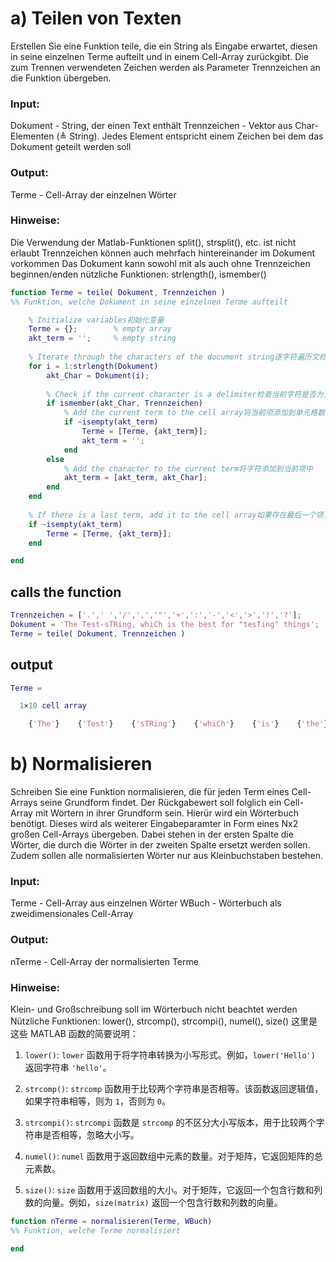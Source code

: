 # a) Teilen von Texten

Erstellen Sie eine Funktion teile, die ein String als Eingabe erwartet, diesen in seine einzelnen Terme aufteilt und in einem Cell-Array zurückgibt. Die zum Trennen verwendeten Zeichen werden als Parameter Trennzeichen an die Funktion übergeben.

### Input:
Dokument - String, der einen Text enthält
Trennzeichen - Vektor aus Char-Elementen (≜ String). Jedes Element entspricht einem Zeichen bei dem das Dokument geteilt werden soll

### Output:
Terme - Cell-Array der einzelnen Wörter

### Hinweise:
Die Verwendung der Matlab-Funktionen split(), strsplit(), etc. ist nicht erlaubt
Trennzeichen können auch mehrfach hintereinander im Dokument vorkommen
Das Dokument kann sowohl mit als auch ohne Trennzeichen beginnen/enden
nützliche Funktionen: strlength(), ismember()


```matlab
function Terme = teile( Dokument, Trennzeichen )
%% Funktion, welche Dokument in seine einzelnen Terme aufteilt

    % Initialize variables初始化变量
    Terme = {};        % empty array
    akt_term = '';     % empty string
    
    % Iterate through the characters of the document string逐字符遍历文档字符串
    for i = 1:strlength(Dokument)
        akt_Char = Dokument(i);
        
        % Check if the current character is a delimiter检查当前字符是否为分隔符
        if ismember(akt_Char, Trennzeichen)
            % Add the current term to the cell array将当前项添加到单元格数组中
            if ~isempty(akt_term)
                Terme = [Terme, {akt_term}];
                akt_term = '';
            end
        else
            % Add the character to the current term将字符添加到当前项中
            akt_term = [akt_term, akt_Char];
        end
    end
    
    % If there is a last term, add it to the cell array如果存在最后一个项，则添加到单元格数组中
    if ~isempty(akt_term)
        Terme = [Terme, {akt_term}];
    end

end
```

## calls the function
```matlab
Trennzeichen = ['.',' ','/',',','"','+',':','-','<','>','!','?'];
Dokument = 'The Test-sTRing, whiCh is the best for "tesTing" things';
Terme = teile( Dokument, Trennzeichen )
```

## output
```matlab
Terme =

  1×10 cell array

    {'The'}    {'Test'}    {'sTRing'}    {'whiCh'}    {'is'}    {'the'}    {'best'}    {'for'}    {'tesTing'}    {'things'}
```



# b) Normalisieren

Schreiben Sie eine Funktion normalisieren, die für jeden Term eines Cell-Arrays seine Grundform findet. Der Rückgabewert soll folglich ein Cell-Array mit Wörtern in ihrer Grundform sein. Hierür wird ein Wörterbuch benötigt. Dieses wird als weiterer Eingabeparamter in Form eines Nx2 großen Cell-Arrays übergeben. Dabei stehen in der ersten Spalte die Wörter, die durch die Wörter in der zweiten Spalte ersetzt werden sollen. Zudem sollen alle normalisierten Wörter nur aus Kleinbuchstaben bestehen.

### Input:
Terme - Cell-Array aus einzelnen Wörter
WBuch - Wörterbuch als zweidimensionales Cell-Array

### Output:
nTerme - Cell-Array der normalisierten Terme

### Hinweise:
Klein- und Großschreibung soll im Wörterbuch nicht beachtet werden
Nützliche Funktionen: lower(), strcomp(), strcompi(), numel(), size()
这里是这些 MATLAB 函数的简要说明：

1. `lower()`: `lower` 函数用于将字符串转换为小写形式。例如，`lower('Hello')` 返回字符串 `'hello'`。

2. `strcomp()`: `strcomp` 函数用于比较两个字符串是否相等。该函数返回逻辑值，如果字符串相等，则为 `1`，否则为 `0`。

3. `strcompi()`: `strcompi` 函数是 `strcomp` 的不区分大小写版本，用于比较两个字符串是否相等，忽略大小写。

4. `numel()`: `numel` 函数用于返回数组中元素的数量。对于矩阵，它返回矩阵的总元素数。

5. `size()`: `size` 函数用于返回数组的大小。对于矩阵，它返回一个包含行数和列数的向量。例如，`size(matrix)` 返回一个包含行数和列数的向量。


```matlab
function nTerme = normalisieren(Terme, WBuch)
%% Funktion, welche Terme normalisiert

end
```
